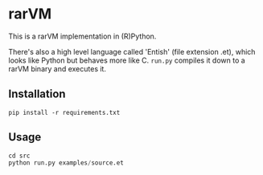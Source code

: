 # rarVM

This is a rarVM implementation in (R)Python.

There's also a high level language called 'Entish' (file extension .et), which looks like Python but behaves more like C. `run.py` compiles it down to a rarVM binary and executes it.

## Installation

`pip install -r requirements.txt`

## Usage

```Python
cd src
python run.py examples/source.et
```
